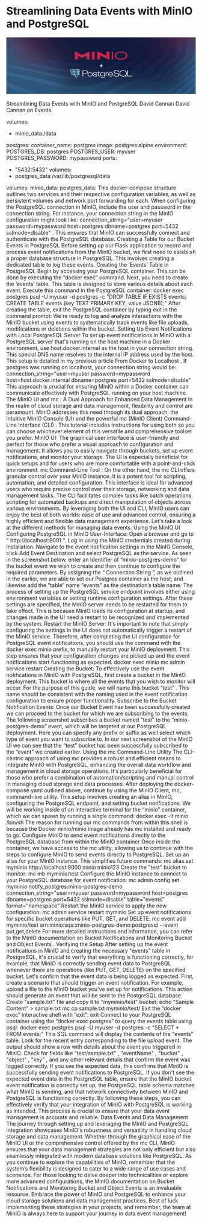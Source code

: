 # Streamlining Data Events with MinIO and PostgreSQL

![Header Image](articles/images/Streamlining_Data_Events_with_MinIO_and_PostgreSQL.jpg)

Streamlining Data Events with MinIO and PostgreSQL
David Cannan
David Cannan
on
Events

volumes:
- minio_data:/data

postgres:
container_name: postgres
image: postgres:alpine
environment:
POSTGRES_DB: postgres
POSTGRES_USER: myuser
POSTGRES_PASSWORD: mypassword
ports:
- "5432:5432"
volumes:
- postgres_data:/var/lib/postgresql/data

volumes:
minio_data:
postgres_data:
This docker-compose structure outlines two services and their respective configuration variables, as well as persistent volumes and network port forwarding for each.
When configuring the PostgreSQL connection in MinIO, include the user and password in the connection string. For instance, your connection string in the MinIO configuration might look like:
connection_string="user=myuser password=mypassword host=postgres dbname=postgres port=5432 sslmode=disable"
. This ensures that MinIO can successfully connect and authenticate with the PostgreSQL database.
Creating a Table for our Bucket Events in PostgreSQL
Before setting up our Flask application to record and process event notifications from the MinIO bucket, we first need to establish a proper database structure in PostgreSQL. This involves creating a dedicated table to log these events.
Creating the ‘Events’ Table in PostgreSQL
Begin by accessing your PostgreSQL container. This can be done by executing the “docker exec” command. Next, you need to create the
‘events’
table. This table is designed to store various details about each event. Execute this command in the PostgreSQL container:
docker exec postgres psql -U myuser -d postgres -c "DROP TABLE IF EXISTS events; CREATE TABLE events (key TEXT PRIMARY KEY, value JSONB);"
After creating the table, exit the PostgreSQL container by typing exit in the command prompt:
We're ready to log and analyze interactions with the MinIO bucket using events to systematically track events like file uploads, modifications or deletions within the bucket.
Setting Up Event Notifications with Local PostgreSQL Server
To set up event notifications in MinIO with a PostgreSQL server that's running on the host machine in a Docker environment, use
host.docker.internal
as the host in your connection string. This special DNS name resolves to the internal IP address used by the host. This setup is detailed in my previous article
From Docker to Localhost
.
If postgres was running on localhost, your connection string would be:
connection_string="user=myuser password=mypassword host=host.docker.internal dbname=postgres port=5432 sslmode=disable"
This approach is crucial for ensuring MinIO within a Docker container can communicate effectively with PostgreSQL running on your host machine.
The MinIO UI and
mc
: A Dual Approach for Enhanced Data Management
In the realm of cloud storage and data management, flexibility and control are paramount. MinIO addresses this need through its dual approach: the intuitive
MinIO Console (UI)
and the powerful
mc
(MinIO Client) Command-Line Interface (CLI)
. This tutorial includes instructions for using both so you can choose whichever element of this versatile and comprehensive toolset you prefer.
MinIO UI:
The graphical user interface is user-friendly and perfect for those who prefer a visual approach to configuration and management. It allows you to easily navigate through buckets, set up event notifications, and monitor your storage. The UI is especially beneficial for quick setups and for users who are more comfortable with a point-and-click environment.
mc
Command-Line Tool
: On the other hand, the
mc
CLI offers granular control over your MinIO instance. It is a potent tool for scripting, automation, and detailed configuration. This interface is ideal for advanced users who require precise control over their storage, networking and data management tasks. The CLI facilitates complex tasks like batch operations, scripting for automated backups and direct manipulation of objects across various environments.
By leveraging both the UI and CLI, MinIO users can enjoy the best of both worlds: ease of use and advanced control, ensuring a highly efficient and flexible data management experience.
Let's take a look at the different methods for managing data events.
Using the MinIO UI
Configuring PostgreSQL in MinIO User-Interface:
Open a browser and go to "
http://localhost:9001
". Log in using the MinIO credentials created during installation. Navigate to the event notification settings in the MinIO Console, click
Add Event Destination
and select PostgreSQL as the service.
As seen in the screenshot below, enter an Identifier of
“minio-postgres-demo”
for the bucket event we wish to create and then continue to configure the required parameters.
By assigning the “
Connection String
”, as we outlined in the earlier, we are able to set our Postgres container as the host; and likewise add the
“table”
name
“events”
as the destination’s table name.
The process of setting up the PostgreSQL service endpoint involves either using environment variables or setting runtime configuration settings. After these settings are specified, the MinIO server needs to be restarted for them to take effect. This is because MinIO loads its configuration at startup, and changes made in the UI need a restart to be recognized and implemented by the system.
Restart the MinIO Server:
It's important to note that simply configuring the settings in the UI does not automatically trigger a restart of the MinIO service. Therefore, after completing the UI configuration for PostgreSQL event notifications, you should use the command with the
docker exec minio
prefix, to manually restart your MinIO deployment. This step ensures that your configuration changes are picked up and the event notifications start functioning as expected.
docker exec minio mc admin service restart
Creating the Bucket:
To effectively use the event notifications in MinIO with PostgreSQL, first create a bucket in the MinIO deployment. This bucket is where all the events that you wish to monitor will occur. For the purpose of this guide, we will name this bucket
“test”
. This name should be consistent with the naming used in the event notification configuration to ensure proper functionality.
Subscribe to the Bucket Notification Events:
Once our Bucket Event has been successfully created we can proceed to the bucket for which we are subscribing to the events. The following screenshot subscribes a bucket named
“test”
to the
“minio-postgres-demo”
event, which will be targeted at our PostgreSQL deployment. Here you can specify any prefix or suffix as well select which type of event you want to subscribe to.
In our next screenshot of the MinIO UI we can see that the
“test”
bucket has been successfully subscribed to the “event” we created earlier.
Using the mc Command-Line Utility
The CLI-centric approach of using mc provides a robust and efficient means to integrate MinIO with PostgreSQL, enhancing the overall data workflow and management in cloud storage operations. It's particularly beneficial for those who prefer a combination of automation/scripting and manual control in managing cloud storage and data processes.
After deploying the
docker-compose.yaml
outlined above, continue by using the MinIO Client, mc, command-line utility. This setup involves creating an alias in MinIO, configuring the PostgreSQL endpoint, and setting bucket notifications.
We will be working inside of an interactive terminal for the
“minio”
container, which we can spawn by running a single command:
docker exec -it minio /bin/sh
The reason for running our mc commands from within this shell is because the Docker
minio/minio
image already has
mc
installed and ready to go.
Configure MinIO to send event notifications directly to the PostgreSQL database from within the MinIO container
Once inside the container, we have access to the mc utility, allowing us to continue with the steps to configure MinIO to send events directly to PostgreSQL.
Set up an alias for your MinIO instance. This simplifies future commands:
mc alias set myminio http://localhost:9000 minio minio123
Create the "test" bucket to monitor:
mc mb myminio/test
Configure the MinIO instance to connect to your PostgreSQL database for event notification:
mc admin config set myminio notify_postgres:minio-postgres-demo connection_string="user=myuser password=mypassword host=postgres dbname=postgres port=5432 sslmode=disable" table="events" format="namespace"
Restart the MinIO service to apply the new configuration:
mc admin service restart myminio
Set up event notifications for specific bucket operations like PUT, GET, and DELETE:
mc event add myminio/test arn:minio:sqs::minio-postgres-demo:postgresql --event put,get,delete
For more detailed instructions and information, you can refer to the MinIO documentation on
Bucket Notifications
and
Monitoring Bucket and Object Events
.
Verifying the Setup
After setting up the event notifications in MinIO and creating the necessary
"events"
table in PostgreSQL, it's crucial to verify that everything is functioning correctly, for example, that MinIO is correctly sending event data to PostgreSQL whenever there are operations (like PUT, GET, DELETE) on the specified bucket.
Let's confirm that the event data is being logged as expected.
First, create a scenario that should trigger an event notification. For example, upload a file to the MinIO bucket you've set up for notifications. This action should generate an event that will be sent to the PostgreSQL database.
Create "sample.txt" file and copy it to "myminio/test" bucket:
echo "Sample Content" > sample.txt
mc cp sample.txt myminio/test/
Exit the “docker exec” interactive shell with “exit”:
exit
Connect to your PostgreSQL container using the “docker exec postgres” to query the
events
table using psql:
docker exec postgres psql -U myuser -d postgres -c "SELECT * FROM events;"
This SQL command will display the contents of the
"events"
table. Look for the recent entry corresponding to the file upload event. The output should show a row with details about the event you triggered in MinIO. Check for fields like
"test/sample.txt"
,
"eventName"
,
"bucket"
,
"object"
,
"key"
, and any other relevant details that confirm the event was logged correctly. If you see the expected data, this confirms that MinIO is successfully sending event notifications to PostgreSQL.
If you don't see the expected event data in the PostgreSQL table, ensure that the MinIO bucket event notification is correctly set up, the PostgreSQL table schema matches what MinIO is sending, and that network connectivity between MinIO and PostgreSQL is functioning correctly.
By following these steps, you can effectively verify that your integration of MinIO with PostgreSQL is working as intended. This process is crucial to ensure that your data event management is accurate and reliable.
Data Events and Data Management
The journey through setting up and leveraging the MinIO and PostgreSQL integration showcases MinIO's robustness and versatility in handling cloud storage and data management. Whether through the graphical ease of the MinIO UI or the comprehensive control offered by the
mc
CLI, MinIO ensures that your data management strategies are not only efficient but also seamlessly integrated with modern database solutions like PostgreSQL.
As you continue to explore the capabilities of MinIO, remember that the system’s flexibility is designed to cater to a wide range of use cases and scenarios. For those looking to delve deeper into technicalities or explore more advanced configurations, the MinIO documentation on Bucket Notifications and Monitoring Bucket and Object Events is an invaluable resource. Embrace the power of MinIO and PostgreSQL to enhance your cloud storage solutions and data management practices.
Best of luck implementing these strategies in your projects, and remember, the team at MinIO is always here to support your journey in data event management!

